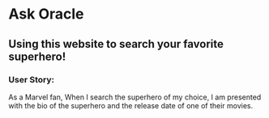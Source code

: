 # Ask Oracle

## Using this website to search your favorite superhero! 

### User Story: 
As a Marvel fan, 
When I search the superhero of my choice, 
I am presented with the bio of the superhero and the release date of one of their movies.

